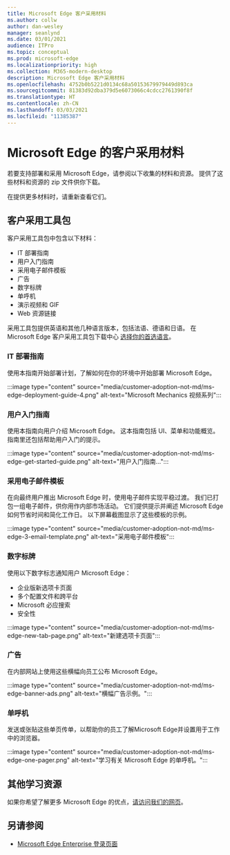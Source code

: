 ```yaml
---
title: Microsoft Edge 客户采用材料
ms.author: collw
author: dan-wesley
manager: seanlynd
ms.date: 03/01/2021
audience: ITPro
ms.topic: conceptual
ms.prod: microsoft-edge
ms.localizationpriority: high
ms.collection: M365-modern-desktop
description: Microsoft Edge 客户采用材料
ms.openlocfilehash: 4752b0b5221d0134c68a50153679979449d893ca
ms.sourcegitcommit: 81383d92dba379d5e6073066c4cdcc2761390f8f
ms.translationtype: HT
ms.contentlocale: zh-CN
ms.lasthandoff: 03/03/2021
ms.locfileid: "11385387"
---
```

# <a name="customer-adoption-materials-for-microsoft-edge"></a>Microsoft Edge 的客户采用材料

若要支持部署和采用 Microsoft Edge，请参阅以下收集的材料和资源。 提供了这些材料和资源的 zip 文件供你下载。

在提供更多材料时，请重新查看它们。

## <a name="customer-adoption-kit"></a>客户采用工具包

客户采用工具包中包含以下材料：

- IT 部署指南
- 用户入门指南
- 采用电子邮件模板
- 广告
- 数字标牌
- 单呼机
- 演示视频和 GIF
- Web 资源链接

采用工具包提供英语和其他几种语言版本，包括法语、德语和日语。 在 Microsoft Edge 客户采用工具包下载中心 [选择你的首选语言](https://www.microsoft.com/download/details.aspx?id=102119)。

### <a name="it-deployment-guide"></a>IT 部署指南

使用本指南开始部署计划，了解如何在你的环境中开始部署 Microsoft Edge。

:::image type="content" source="media/customer-adoption-not-md/ms-edge-deployment-guide-4.png" alt-text="Microsoft Mechanics 视频系列":::

### <a name="how-to-get-started-user-guide"></a>用户入门指南

使用本指南向用户介绍 Microsoft Edge。 这本指南包括 UI、菜单和功能概览。 指南里还包括帮助用户入门的提示。

:::image type="content" source="media/customer-adoption-not-md/ms-edge-get-started-guide.png" alt-text="用户入门指南…":::

### <a name="adoption-email-templates"></a>采用电子邮件模板

在向最终用户推出 Microsoft Edge 时，使用电子邮件实现平稳过渡。 我们已打包一组电子邮件，供你用作内部市场活动。 它们提供提示并阐述 Microsoft Edge 如何节省时间和简化工作日。 以下屏幕截图显示了这些模板的示例。

:::image type="content" source="media/customer-adoption-not-md/ms-edge-3-email-template.png" alt-text="采用电子邮件模板":::

### <a name="digital-signage"></a>数字标牌

使用以下数字标志通知用户 Microsoft Edge：

- 企业版新选项卡页面
- 多个配置文件和跨平台
- Microsoft 必应搜索
- 安全性

:::image type="content" source="media/customer-adoption-not-md/ms-edge-new-tab-page.png" alt-text="新建选项卡页面":::

### <a name="banners"></a>广告

在内部网站上使用这些横幅向员工公布 Microsoft Edge。

:::image type="content" source="media/customer-adoption-not-md/ms-edge-banner-ads.png" alt-text="横幅广告示例。":::

### <a name="one-pagers"></a>单呼机

发送或张贴这些单页传单，以帮助你的员工了解Microsoft Edge并设置用于工作中的浏览器。

:::image type="content" source="media/customer-adoption-not-md/ms-edge-one-pager.png" alt-text="学习有关 Microsoft Edge 的单呼机。":::

## <a name="other-learning-resources"></a>其他学习资源

如果你希望了解更多 Microsoft Edge 的优点，[请访问我们的网页](https://www.microsoft.com/edge/business)。

## <a name="see-also"></a>另请参阅

- [Microsoft Edge Enterprise 登录页面](https://aka.ms/EdgeEnterprise)
